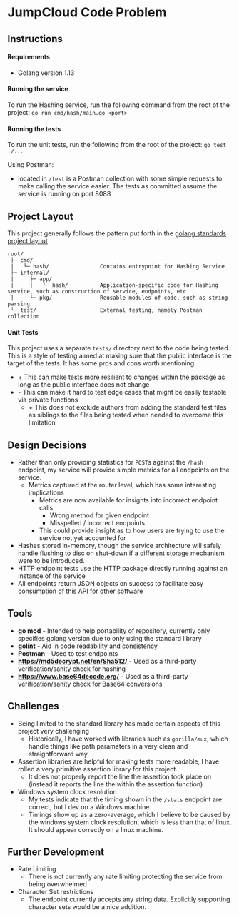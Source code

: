 # JumpCloud Code Problem

## Instructions

#### Requirements
* Golang version 1.13

#### Running the service
To run the Hashing service, run the following command from the root of the project:
```go run cmd/hash/main.go <port>```

#### Running the tests
To run the unit tests, run the following from the root of the project:
```go test ./...```

Using Postman:
* located in `/test` is a Postman collection with some simple requests to make calling the service
easier. The tests as committed assume the service is running on port 8088

## Project Layout

This project generally follows the pattern put forth in the [golang standards project layout](https://github.com/golang-standards/project-layout)

```
root/
 ├─ cmd/
 |   └─ hash/                Contains entrypoint for Hashing Service
 ├─ internal/
 |     ├─ app/
 |     |   └─ hash/          Application-specific code for Hashing service, such as construction of service, endpoints, etc
 |     └─ pkg/               Reusable modules of code, such as string parsing
 └─ test/                    External testing, namely Postman collection
```

#### Unit Tests

This project uses a separate `tests/` directory next to the code being tested. This is a style of testing aimed at
making sure that the public interface is the target of the tests. It has some pros and cons worth mentioning:
* \+ This can make tests more resilient to changes within the package as long as the public interface does not change
* \- This can make it hard to test edge cases that might be easily testable via private functions
    * \+ This does not exclude authors from adding the standard test files as siblings to the files being tested when needed to overcome this limitation

## Design Decisions
* Rather than only providing statistics for `POST`s against the `/hash` endpoint, my service will provide simple metrics for all endpoints
on the service.
    * Metrics captured at the router level, which has some interesting implications
        * Metrics are now available for insights into incorrect endpoint calls
            * Wrong method for given endpoint
            * Misspelled / incorrect endpoints
        * This could provide insight as to how users are trying to use the service not yet accounted for
* Hashes stored in-memory, though the service architecture will safely handle flushing to disc on shut-down if a different storage
mechanism were to be introduced.
* HTTP endpoint tests use the HTTP package directly running against an instance of the service
* All endpoints return JSON objects on success to facilitate easy consumption of this API for other software

## Tools
* **go mod** - Intended to help portability of repository, currently only specifies golang version due to only using the standard library
* **golint** - Aid in code readability and consistency
* **Postman** - Used to test endpoints
* **https://md5decrypt.net/en/Sha512/** - Used as a third-party verification/sanity check for hashing
* **https://www.base64decode.org/** - Used as a third-party verification/sanity check for Base64 conversions

## Challenges

* Being limited to the standard library has made certain aspects of this project very challenging
    * Historically, I have worked with libraries such as `gorilla/mux`, which handle things like path parameters in a very clean and straightforward way
* Assertion libraries are helpful for making tests more readable, I have rolled a very primitive assertion library for this project.
    * It does not properly report the line the assertion took place on (instead it reports the line the within the assertion function)
* Windows system clock resolution
    * My tests indicate that the timing shown in the `/stats` endpoint are correct, but I dev on a Windows machine.
    * Timings show up as a zero-average, which I believe to be caused by the windows system clock resolution, which is less than that of linux.
It should appear correctly on a linux machine.

## Further Development

* Rate Limiting
    * There is not currently any rate limiting protecting the service from being overwhelmed
* Character Set restrictions
    * The endpoint currently accepts any string data. Explicitly supporting character sets would be a nice addition.